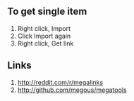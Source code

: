 To get single item
----------------------
1. Right click, Import
2. Click Import again
3. Right click, Get link

Links
--------------------------------
1. http://reddit.com/r/megalinks
2. http://github.com/megous/megatools
